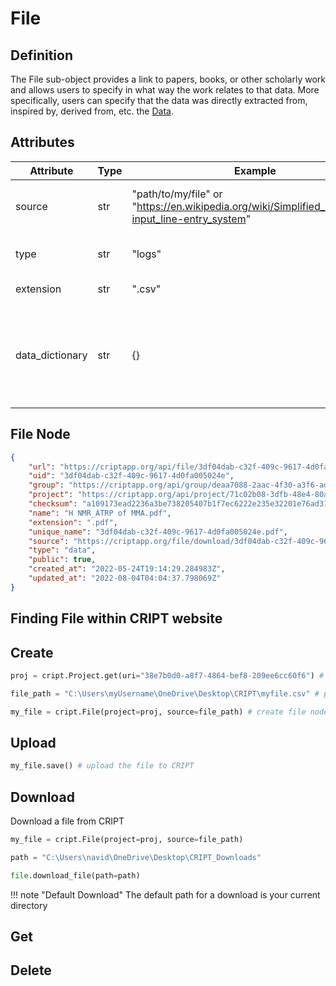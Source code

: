# File

## Definition
The File sub-object provides a link to papers, books, or other scholarly work and allows users
to specify in what way the work relates to that data. More specifically, users can specify that the
data was directly extracted from, inspired by, derived from, etc. the 
<a href="../../nodes/data" target="_blank">Data</a>.


## Attributes

| Attribute       | Type | Example                                                                                           | Description                                                                 | Required |
|-----------------|------|---------------------------------------------------------------------------------------------------|-----------------------------------------------------------------------------|----------|
| source          | str  | "path/to/my/file" or "https://en.wikipedia.org/wiki/Simplified_molecular-input_line-entry_system" | path to the file can be URL or local path                                   | True     |
| type            | str  | "logs"                                                                                            | Pick from [CRIPT File Type](https://criptapp.org/keys/file-type/)           | True     |
| extension       | str  | ".csv"                                                                                            | file extension                                                              | True     |
| data_dictionary | str  | {}                                                                                            | set of information describing the contents, format, and structure of a file | False    |


## File Node

```json
{
    "url": "https://criptapp.org/api/file/3df04dab-c32f-409c-9617-4d0fa005024e/",
    "uid": "3df04dab-c32f-409c-9617-4d0fa005024e",
    "group": "https://criptapp.org/api/group/deaa7088-2aac-4f30-a3f6-ad8a4439cafa/",
    "project": "https://criptapp.org/api/project/71c02b08-3dfb-48e4-80a4-79a4dbc1f5f2/",
    "checksum": "a109173ead2236a3be738205407b1f7ec6222e235e32201e76ad3114160e8d2a",
    "name": "H NMR_ATRP of MMA.pdf",
    "extension": ".pdf",
    "unique_name": "3df04dab-c32f-409c-9617-4d0fa005024e.pdf",
    "source": "https://criptapp.org/file/download/3df04dab-c32f-409c-9617-4d0fa005024e/",
    "type": "data",
    "public": true,
    "created_at": "2022-05-24T19:14:29.284983Z",
    "updated_at": "2022-08-04T04:04:37.798069Z"
}
```

## Finding File within CRIPT website

## Create
```python
proj = cript.Project.get(uri="38e7b0d0-a8f7-4864-bef8-209ee6cc60f6") # project the file belongs to

file_path = "C:\Users\myUsername\OneDrive\Desktop\CRIPT\myfile.csv" # path to local file

my_file = cript.File(project=proj, source=file_path) # create file node
```

## Upload
```python
my_file.save() # upload the file to CRIPT
```

## Download
Download a file from CRIPT

```python
my_file = cript.File(project=proj, source=file_path)

path = "C:\Users\navid\OneDrive\Desktop\CRIPT_Downloads"

file.download_file(path=path)
```

!!! note "Default Download"
    The default path for a download is your current directory

## Get

## Delete
